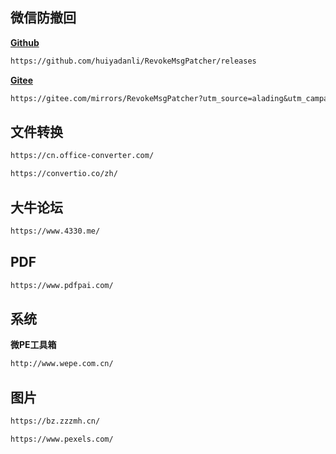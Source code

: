 ## 微信防撤回
**[Github](https://github.com/huiyadanli/RevokeMsgPatcher/releases)**
````md
https://github.com/huiyadanli/RevokeMsgPatcher/releases
````
**[Gitee](https://github.com/huiyadanli/RevokeMsgPatcher/releases)**
````md
https://gitee.com/mirrors/RevokeMsgPatcher?utm_source=alading&utm_campaign=repo
````

## 文件转换
````md
https://cn.office-converter.com/
````
````md
https://convertio.co/zh/
````

## 大牛论坛
````md
https://www.4330.me/
````

## PDF
````md
https://www.pdfpai.com/
````

## 系统
**微PE工具箱**
````md
http://www.wepe.com.cn/
````

## 图片
````md
https://bz.zzzmh.cn/
````
````md
https://www.pexels.com/
````